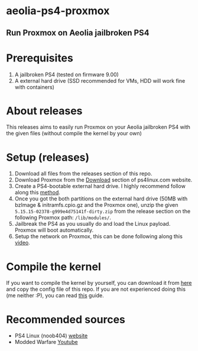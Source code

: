 # aeolia-ps4-proxmox
## Run Proxmox on Aeolia jailbroken PS4

# Prerequisites
1. A jailbroken PS4 (tested on firmware 9.00)
2. A external hard drive (SSD recommended for VMs, HDD will work fine with containers)

# About releases
This releases aims to easily run Proxmox on your Aeolia jailbroken PS4 with the given files (without compile the kernel by your own)

# Setup (releases)
1. Download all files from the releases section of this repo.
2. Download Proxmox from the [Download](https://ps4linux.com/proxmox-ve-ps4-beta-virtualisation/) section of ps4linux.com website.
3. Create a PS4-bootable external hard drive. I highly recommend follow along this [method](https://ps4linux.com/run-ps4-linux-without-installing/).
4. Once you got the both partitions on the external hard drive (50MB with bzImage & initramfs.cpio.gz and the Proxmox one), unzip the given `5.15.15-02378-g999e4d75141f-dirty.zip` from the release section on the following Proxmox path: `/lib/modules/`.
5. Jailbreak the PS4 as you usually do and load the Linux payload. Proxmox will boot automatically.
6. Setup the network on Proxmox, this can be done following along this [video](https://www.youtube.com/watch?time_continue=663&v=82dbk2yCcQc).

# Compile the kernel
If you want to compile the kernel by yourself, you can download it from [here](https://github.com/codedwrench/ps4-linux/) and copy the config file of this repo.
If you are not experienced doing this (me neither :P), you can read [this](https://ps4linux.com/compile-ps4-linux-kernel-tutorial/) guide.

# Recommended sources
- PS4 Linux (noob404) [website](https://ps4linux.com)
- Modded Warfare [Youtube](https://www.youtube.com/watch?v=yVFbo23BCK4&list=PLn7ji3VsPy3Gryq_sCOMp6H87jXywCMPI)
